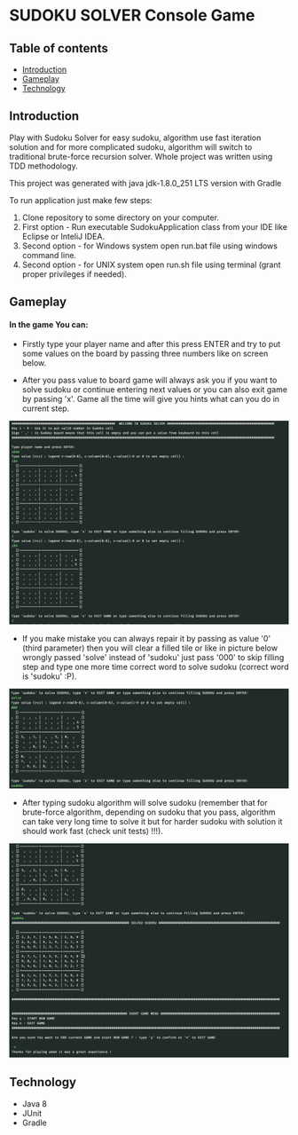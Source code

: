# SUDOKU SOLVER Console Game

## Table of contents

* [Introduction](##Introduction)
* [Gameplay](##Gameplay)
* [Technology](##Technology)

## Introduction

Play with Sudoku Solver for easy sudoku, algorithm use fast iteration solution and for more complicated sudoku,
algorithm will switch to traditional brute-force recursion solver. Whole project was written using TDD methodology.

This project was generated with java jdk-1.8.0_251 LTS version with Gradle

To run application just make few steps:

1. Clone repository to some directory on your computer.
2. First option - Run executable SudokuApplication class from your IDE like Eclipse or InteliJ IDEA.
3. Second option - for Windows system open run.bat file using windows command line.
4. Second option - for UNIX system open run.sh file using terminal (grant proper privileges if needed).

## Gameplay

#### In the game You can:

* Firstly type your player name and after this press ENTER and try to put some values on the board by passing three
  numbers like on screen below.

* After you pass value to board game will always ask you if you want to solve sudoku or continue entering next values or
  you can also exit game by passing 'x'. Game all the time will give you hints what can you do in current step.

![Algorithm](src/main/resources/img/sdk_docu_1.png)

* If you make mistake you can always repair it by passing as value '0' (third parameter) then you will clear a filled
  tile or like in picture below wrongly passed 'solve' instead of 'sudoku' just pass '000' to skip filling step and type
  one more time correct word to solve sudoku (correct word is 'sudoku' :P).

![Algorithm](src/main/resources/img/sdk_docu_2.png)

* After typing sudoku algorithm will solve sudoku (remember that for brute-force algorithm, depending on sudoku that you
  pass, algorithm can take very long time to solve it but for harder sudoku with solution it should work fast (check
  unit tests) !!!).

![Algorithm](src/main/resources/img/sdk_docu_3.png)

## Technology

- Java 8
- JUnit
- Gradle
